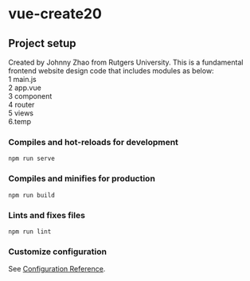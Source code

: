# vue-create20

## Project setup
Created by Johnny Zhao from Rutgers University. 
This is a fundamental frontend website design code that includes modules as below:  
1 main.js  
2 app.vue  
3 component  
4 router  
5 views  
6.temp

### Compiles and hot-reloads for development
```
npm run serve
```

### Compiles and minifies for production
```
npm run build
```

### Lints and fixes files
```
npm run lint
```

### Customize configuration
See [Configuration Reference](https://cli.vuejs.org/config/).
